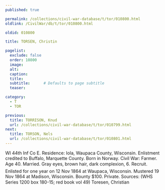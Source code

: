 ```yaml
---
published: true

permalink: /collections/civil-war-database/t/tor/010800.html
oldlink: /CivilWar/db/t/tor/010800.html

oldid: 010800

title: TORSEN, Christin

pagelist:
  exclude: false
  order: 10800
  image: 
  alt:
  caption:
  title:
  subtitle:      # Defaults to page subtitle
  teaser:

category: 
  - T 
  - TOR

previous:
  title: TORRISON, Knud
  url: /collections/civil-war-database/t/tor/010799.html  
next:
  title: TORSON, Nels
  url: /collections/civil-war-database/t/tor/010801.html   
---
```

WI 44th Inf Co E. Residence: Iola, Waupaca County, Wisconsin. Enlistment credited to Buffalo, Marquette County. Born in Norway. Civil War: Farmer. Age 40. Married. Gray eyes, brown hair, dark complexion, 6&#146;. Recruit. Enlisted for one year on 12 Nov 1864 at Waupaca, Wisconsin. Mustered 19 Nov 1864 at Madison, Wisconsin. Bounty $100. Private. Sources: (WHS Series 1200 box 180-15; red book vol 49) &#147;Toresen, Christian&#148;